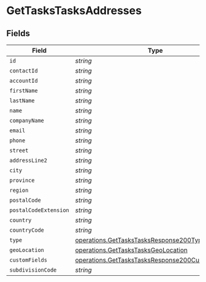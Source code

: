 # GetTasksTasksAddresses


## Fields

| Field                                                                                                                | Type                                                                                                                 | Required                                                                                                             | Description                                                                                                          |
| -------------------------------------------------------------------------------------------------------------------- | -------------------------------------------------------------------------------------------------------------------- | -------------------------------------------------------------------------------------------------------------------- | -------------------------------------------------------------------------------------------------------------------- |
| `id`                                                                                                                 | *string*                                                                                                             | :heavy_minus_sign:                                                                                                   | N/A                                                                                                                  |
| `contactId`                                                                                                          | *string*                                                                                                             | :heavy_minus_sign:                                                                                                   | N/A                                                                                                                  |
| `accountId`                                                                                                          | *string*                                                                                                             | :heavy_minus_sign:                                                                                                   | N/A                                                                                                                  |
| `firstName`                                                                                                          | *string*                                                                                                             | :heavy_minus_sign:                                                                                                   | N/A                                                                                                                  |
| `lastName`                                                                                                           | *string*                                                                                                             | :heavy_minus_sign:                                                                                                   | N/A                                                                                                                  |
| `name`                                                                                                               | *string*                                                                                                             | :heavy_minus_sign:                                                                                                   | N/A                                                                                                                  |
| `companyName`                                                                                                        | *string*                                                                                                             | :heavy_minus_sign:                                                                                                   | N/A                                                                                                                  |
| `email`                                                                                                              | *string*                                                                                                             | :heavy_minus_sign:                                                                                                   | N/A                                                                                                                  |
| `phone`                                                                                                              | *string*                                                                                                             | :heavy_minus_sign:                                                                                                   | N/A                                                                                                                  |
| `street`                                                                                                             | *string*                                                                                                             | :heavy_minus_sign:                                                                                                   | N/A                                                                                                                  |
| `addressLine2`                                                                                                       | *string*                                                                                                             | :heavy_minus_sign:                                                                                                   | N/A                                                                                                                  |
| `city`                                                                                                               | *string*                                                                                                             | :heavy_minus_sign:                                                                                                   | N/A                                                                                                                  |
| `province`                                                                                                           | *string*                                                                                                             | :heavy_minus_sign:                                                                                                   | N/A                                                                                                                  |
| `region`                                                                                                             | *string*                                                                                                             | :heavy_minus_sign:                                                                                                   | N/A                                                                                                                  |
| `postalCode`                                                                                                         | *string*                                                                                                             | :heavy_minus_sign:                                                                                                   | N/A                                                                                                                  |
| `postalCodeExtension`                                                                                                | *string*                                                                                                             | :heavy_minus_sign:                                                                                                   | N/A                                                                                                                  |
| `country`                                                                                                            | *string*                                                                                                             | :heavy_minus_sign:                                                                                                   | N/A                                                                                                                  |
| `countryCode`                                                                                                        | *string*                                                                                                             | :heavy_minus_sign:                                                                                                   | N/A                                                                                                                  |
| `type`                                                                                                               | [operations.GetTasksTasksResponse200Type](../../models/operations/gettaskstasksresponse200type.md)                   | :heavy_minus_sign:                                                                                                   | N/A                                                                                                                  |
| `geoLocation`                                                                                                        | [operations.GetTasksTasksGeoLocation](../../models/operations/gettaskstasksgeolocation.md)                           | :heavy_minus_sign:                                                                                                   | N/A                                                                                                                  |
| `customFields`                                                                                                       | [operations.GetTasksTasksResponse200CustomFields](../../models/operations/gettaskstasksresponse200customfields.md)[] | :heavy_minus_sign:                                                                                                   | N/A                                                                                                                  |
| `subdivisionCode`                                                                                                    | *string*                                                                                                             | :heavy_minus_sign:                                                                                                   | N/A                                                                                                                  |